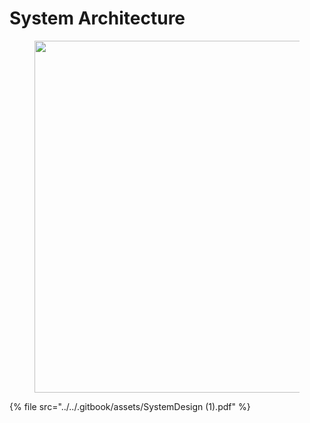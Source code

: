 # System Architecture

<figure><img src="../../.gitbook/assets/SystemDesign (1)_page-0001.jpg" alt="" width="563"><figcaption></figcaption></figure>

{% file src="../../.gitbook/assets/SystemDesign (1).pdf" %}
